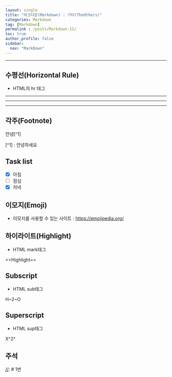 ```yaml
---
layout: single
title: "마크다운(Markdown) : 기타(TheOthers)"
categories: Markdown
tag: [Markdown]
permalink : /posts/Markdown-11/
toc: true
author_profile: false
sidebar:
  nav: "MarkDown"
---
```


<hr>

## 수평선(Horizontal Rule)

* HTML의 hr 태그

***

---

___

## 각주(Footnote)

안녕[^1]

[^1] : 안녕하세요

## Task list

- [x] 아침
- [ ] 점심
- [x] 저녁

## 이모지(Emoji)

* 이모지를 사용할 수 있는 사이트 : https://emojipedia.org/

## 하이라이트(Highlight)
* HTML mark태그

==Highlight==

## Subscript
* HTML sub태그

H~2~O

## Superscript
* HTML sup태그 

X^2^

## 주석

<!-- 안녕하세요. -->

[//]: # 1번

[//]: # (2번)

[//]: # "3번"

[//]: # '4번'
